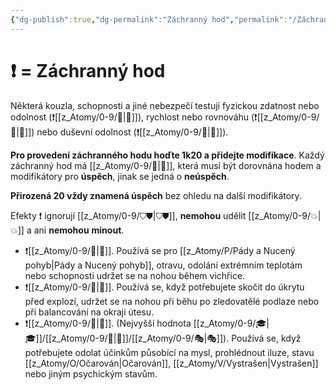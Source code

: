 ```yaml
---
{"dg-publish":true,"dg-permalink":"Záchranný hod","permalink":"/Záchranný hod/"}
---
```


# ❗ = Záchranný hod
Některá kouzla, schopnosti a jiné nebezpečí testují fyzickou zdatnost nebo odolnost (❗[[z_Atomy/0-9/💪\|💪]]), rychlost nebo rovnováhu (❗[[z_Atomy/0-9/🎯\|🎯]]) nebo duševní odolnost (❗[[z_Atomy/0-9/🧠\|🧠]]). 

**Pro provedení záchranného hodu hoďte 1k20 a přidejte modifikace**. 
Každý záchranný hod má [[z_Atomy/0-9/📶\|📶]], která musí být dorovnána hodem a modifikátory pro **úspěch**, jinak se jedná o **neúspěch**. 

**Přirozená 20 vždy znamená úspěch** bez ohledu na další modifikátory.

Efekty ❗ ignorují [[z_Atomy/0-9/⛉⛊\|⛉⛊]], **nemohou** udělit [[z_Atomy/0-9/💥\|💥]] a ani **nemohou** **minout**.

- ❗[[z_Atomy/0-9/💪\|💪]]. Používá se pro [[z_Atomy/P/Pády a Nucený pohyb\|Pády a Nucený pohyb]], otravu, odolání extrémním teplotám nebo schopnosti udržet se na nohou během vichřice.
- ❗[[z_Atomy/0-9/🎯\|🎯]]. Používá se, když potřebujete skočit do úkrytu před explozí, udržet se na nohou při běhu po zledovatělé podlaze nebo při balancování na okraji útesu.
- ❗[[z_Atomy/0-9/🧠\|🧠]]. (Nejvyšší hodnota [[z_Atomy/0-9/🎓\|🎓]]/[[z_Atomy/0-9/🦉\|🦉]]/[[z_Atomy/0-9/🎭\|🎭]]). Používá se, když potřebujete odolat účinkům působící na mysl, prohlédnout iluze, stavu [[z_Atomy/O/Očarován\|Očarován]], [[z_Atomy/V/Vystrašen\|Vystrašen]] nebo jiným psychickým stavům.